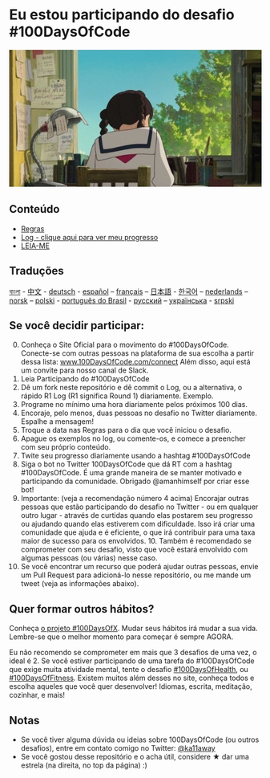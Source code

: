 # Eu estou participando do desafio #100DaysOfCode

<p align="center">
<a><img src="assets/100DaysofCodeBanner.png" border="0"></a>
</p>

## Conteúdo

* [Regras](regras.md)
* [Log - clique aqui para ver meu progresso](log.md)
* [LEIA-ME](LEIAME.md)

## Traduções

[বাংলা](../bn/README.md) - [中文](../ch/README.md) - [deutsch](../de/README.md) - [español](../es/README.md) – [français](../fr/FAQ-fr.md) – [日本語](../ja/README.md) - [한국어](../ko/README-ko.md) – [nederlands](../nl/README.md) – [norsk](../no/README.md) –  [polski](../pl/README.md) - [português do Brasil](../pt-br/LEIAME.md) - [русский](../ru/README-ru.md) – [українська](../ua/README-ua.md) - [srpski](intl/sr/README-sr.md)

## Se você decidir participar:

0. Conheça o Site Oficial para o movimento do #100DaysOfCode. Conecte-se com outras pessoas na plataforma de sua escolha a partir dessa lista: www.100DaysOfCode.com/connect Além disso, aqui está um convite para nosso canal de Slack.
1. Leia Participando do #100DaysOfCode
2. Dê um fork neste repositório e dê commit o Log, ou a alternativa, o rápido R1 Log (R1 significa Round 1) diariamente. Exemplo.
3. Programe no mínimo uma hora diariamente pelos próximos 100 dias.
4. Encoraje, pelo menos, duas pessoas no desafio no Twitter diariamente. Espalhe a mensagem!
5. Troque a data nas Regras para o dia que você iniciou o desafio.
6. Apague os exemplos no log, ou comente-os, e comece a preencher com seu próprio conteúdo.
7. Twite seu progresso diariamente usando a hashtag #100DaysOfCode
8. Siga o bot no Twitter 100DaysOfCode que dá RT com a hashtag #100DaysOfCode. É uma grande maneira de se manter motivado e participando da comunidade. Obrigado @amanhimself por criar esse bot!
9. Importante: (veja a recomendação número 4 acima) Encorajar outras pessoas que estão participando do desafio no Twitter - ou em qualquer outro lugar - através de curtidas quando elas postarem seu progresso ou ajudando quando elas estiverem com dificuldade. Isso irá criar uma comunidade que ajuda e é eficiente, o que irá contribuir para uma taxa maior de sucesso para os envolvidos. 10. Também é recomendado se comprometer com seu desafio, visto que você estará envolvido com algumas pessoas (ou várias) nesse caso.
11. Se você encontrar um recurso que poderá ajudar outras pessoas, envie um Pull Request para adicioná-lo nesse repositório, ou me mande um tweet (veja as informações abaixo).

## Quer formar outros hábitos?

Conheça [o projeto #100DaysOfX](http://100daysofx.com/). Mudar seus hábitos irá mudar a sua vida. Lembre-se que o melhor momento para começar é sempre AGORA.

Eu não recomendo se comprometer em mais que 3 desafios de uma vez, o ideal é 2. Se você estiver participando de uma tarefa do #100DaysOfCode que exige muita atividade mental, tente o desafio [#100DaysOfHealth](http://100daysofx.com/where-x-is/health/), ou [#100DaysOfFitness](http://100daysofx.com/challenges/). Existem muitos além desses no site, conheça todos e escolha aqueles que você quer desenvolver! Idiomas, escrita, meditação, cozinhar, e mais!

## Notas

* Se você tiver alguma dúvida ou ideias sobre 100DaysOfCode (ou outros desafios), entre em contato comigo no Twitter: [@ka11away](https://twitter.com/ka11away)
* Se você gostou desse repositório e o acha útil, considere &#9733; dar uma estrela (na direita, no top da página) :)
